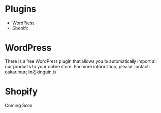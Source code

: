 # Plugins

* [WordPress](#wordpress)
* [Shopify](#shopify)

# WordPress

There is a free WordPress plugin that allows you to automatically import all our products to your online store. For more information, please contact: <oskar.murglin@kinguin.io>

# Shopify

Coming Soon
